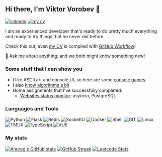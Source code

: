 ## Hi there, I'm Viktor Vorobev 👋

[![linkedin](https://img.shields.io/badge/LinkedIn-0077B5?style=for-the-badge&logo=linkedin&logoColor=white)](https://www.linkedin.com/in/mr-viktor-vorobev/)
[![my cv](https://img.shields.io/badge/CV-00A98F?logo=googledrive&logoColor=white&style=for-the-badge)](https://drive.google.com/file/d/1e45Z14JU7wt4H0zuaQfNd0Xz4Yu0q1h-/view?usp=share_link)

I am an experienced developer that's ready to do pretty much everything and ready to try things that he never did
before.

Check this out, even [my CV](https://drive.google.com/file/d/1e45Z14JU7wt4H0zuaQfNd0Xz4Yu0q1h-/view?usp=share_link) is
compiled
with [GitHub Workflow](https://github.com/viktorvorobev/viktorvorobev/blob/main/.github/workflows/build-cv.yaml)!

💬 Ask me about anything, and we both might know something new!

### Some stuff that I can show you

- I like ASCII art and console UI, so here are some [console games](https://github.com/viktorvorobev/pygames)
- I also [know algorithms a bit](https://github.com/viktorvorobev/algo_practice)
- Home assignments that I've successfully completed:
  - [Websites status monitor](https://github.com/viktorvorobev/home_assignment_0): asyncio, PostgreSQL 

### Languages and Tools

![Python](https://img.shields.io/badge/Python-3776AB?style=for-the-badge&logo=python&logoColor=white)
![Flask](https://img.shields.io/badge/Flask-000000?style=for-the-badge&logo=flask&logoColor=white)
![Redis](https://img.shields.io/badge/redis-%23DD0031.svg?&style=for-the-badge&logo=redis&logoColor=white)
![SocketIO](https://img.shields.io/badge/Socket.io-010101?&style=for-the-badge&logo=Socket.io&logoColor=white)
![Docker](https://img.shields.io/badge/Docker-2CA5E0?style=for-the-badge&logo=docker&logoColor=white)
![Shell](https://img.shields.io/badge/Shell_Script-121011?style=for-the-badge&logo=gnu-bash&logoColor=white)
![GIT](https://img.shields.io/badge/Git-F05032?style=for-the-badge&logo=git&logoColor=white)
![Linux](https://img.shields.io/badge/Linux-FCC624?style=for-the-badge&logo=linux&logoColor=black)
![TMUX](https://img.shields.io/badge/tmux-1BB91F?style=for-the-badge&logo=tmux&logoColor=white)
![TypeScript](https://img.shields.io/badge/TypeScript-007ACC?style=for-the-badge&logo=typescript&logoColor=white)
![VUE](https://img.shields.io/badge/Vue.js-35495E?style=for-the-badge&logo=vue.js&logoColor=4FC08D)

### My stats

[![Anurag's GitHub stats](https://github-readme-stats.vercel.app/api?username=viktorvorobev&count_private=true)](https://github.com/anuraghazra/github-readme-stats)
[![GitHub Streak](http://github-readme-streak-stats.herokuapp.com?user=viktorvorobev)](https://git.io/streak-stats)
[![Leetcode Stats](https://leetcard.jacoblin.cool/viktorvorobev?ext=activity)](https://github.com/JacobLinCool/LeetCode-Stats-Card)
